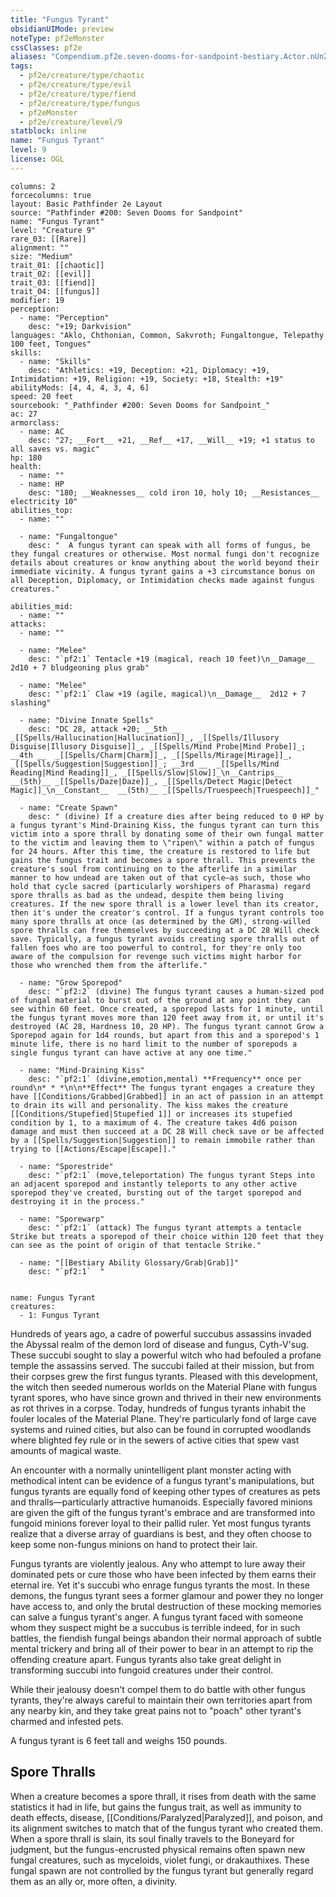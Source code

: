 ```yaml
---
title: "Fungus Tyrant"
obsidianUIMode: preview
noteType: pf2eMonster
cssClasses: pf2e
aliases: "Compendium.pf2e.seven-dooms-for-sandpoint-bestiary.Actor.nUnZtlm7PneSF8ww" 
tags:
  - pf2e/creature/type/chaotic
  - pf2e/creature/type/evil
  - pf2e/creature/type/fiend
  - pf2e/creature/type/fungus
  - pf2eMonster
  - pf2e/creature/level/9
statblock: inline
name: "Fungus Tyrant"
level: 9
license: OGL
---
```


```statblock
columns: 2
forcecolumns: true
layout: Basic Pathfinder 2e Layout
source: "Pathfinder #200: Seven Dooms for Sandpoint"
name: "Fungus Tyrant"
level: "Creature 9"
rare_03: [[Rare]]
alignment: ""
size: "Medium"
trait_01: [[chaotic]]
trait_02: [[evil]]
trait_03: [[fiend]]
trait_04: [[fungus]]
modifier: 19
perception:
  - name: "Perception"
    desc: "+19; Darkvision"
languages: "Aklo, Chthonian, Common, Sakvroth; Fungaltongue, Telepathy 100 feet, Tongues"
skills:
  - name: "Skills"
    desc: "Athletics: +19, Deception: +21, Diplomacy: +19, Intimidation: +19, Religion: +19, Society: +18, Stealth: +19"
abilityMods: [4, 4, 4, 3, 4, 6]
speed: 20 feet
sourcebook: "_Pathfinder #200: Seven Dooms for Sandpoint_"
ac: 27
armorclass:
  - name: AC
    desc: "27; __Fort__ +21, __Ref__ +17, __Will__ +19; +1 status to all saves vs. magic"
hp: 180
health:
  - name: ""
  - name: HP
    desc: "180; __Weaknesses__ cold iron 10, holy 10; __Resistances__ electricity 10"
abilities_top:
  - name: ""

  - name: "Fungaltongue"
    desc: "  A fungus tyrant can speak with all forms of fungus, be they fungal creatures or otherwise. Most normal fungi don't recognize details about creatures or know anything about the world beyond their immediate vicinity. A fungus tyrant gains a +3 circumstance bonus on all Deception, Diplomacy, or Intimidation checks made against fungus creatures."

abilities_mid:
  - name: ""
attacks:
  - name: ""

  - name: "Melee"
    desc: "`pf2:1` Tentacle +19 (magical, reach 10 feet)\n__Damage__  2d10 + 7 bludgeoning plus grab"

  - name: "Melee"
    desc: "`pf2:1` Claw +19 (agile, magical)\n__Damage__  2d12 + 7 slashing"

  - name: "Divine Innate Spells"
    desc: "DC 28, attack +20; __5th __  _[[Spells/Hallucination|Hallucination]]_, _[[Spells/Illusory Disguise|Illusory Disguise]]_, _[[Spells/Mind Probe|Mind Probe]]_; __4th __  _[[Spells/Charm|Charm]]_, _[[Spells/Mirage|Mirage]]_, _[[Spells/Suggestion|Suggestion]]_; __3rd __  _[[Spells/Mind Reading|Mind Reading]]_, _[[Spells/Slow|Slow]]_\n__Cantrips__  __(5th)__ _[[Spells/Daze|Daze]]_, _[[Spells/Detect Magic|Detect Magic]]_\n__Constant__  __(5th)__ _[[Spells/Truespeech|Truespeech]]_"

  - name: "Create Spawn"
    desc: " (divine) If a creature dies after being reduced to 0 HP by a fungus tyrant's Mind-Draining Kiss, the fungus tyrant can turn this victim into a spore thrall by donating some of their own fungal matter to the victim and leaving them to \"ripen\" within a patch of fungus for 24 hours. After this time, the creature is restored to life but gains the fungus trait and becomes a spore thrall. This prevents the creature's soul from continuing on to the afterlife in a similar manner to how undead are taken out of that cycle—as such, those who hold that cycle sacred (particularly worshipers of Pharasma) regard spore thralls as bad as the undead, despite them being living creatures. If the new spore thrall is a lower level than its creator, then it's under the creator's control. If a fungus tyrant controls too many spore thralls at once (as determined by the GM), strong-willed spore thralls can free themselves by succeeding at a DC 28 Will check save. Typically, a fungus tyrant avoids creating spore thralls out of fallen foes who are too powerful to control, for they're only too aware of the compulsion for revenge such victims might harbor for those who wrenched them from the afterlife."

  - name: "Grow Sporepod"
    desc: "`pf2:2` (divine) The fungus tyrant causes a human-sized pod of fungal material to burst out of the ground at any point they can see within 60 feet. Once created, a sporepod lasts for 1 minute, until the fungus tyrant moves more than 120 feet away from it, or until it's destroyed (AC 28, Hardness 10, 20 HP). The fungus tyrant cannot Grow a Sporepod again for 1d4 rounds, but apart from this and a sporepod's 1 minute life, there is no hard limit to the number of sporepods a single fungus tyrant can have active at any one time."

  - name: "Mind-Draining Kiss"
    desc: "`pf2:1` (divine,emotion,mental) **Frequency** once per round\n* * *\n\n**Effect** The fungus tyrant engages a creature they have [[Conditions/Grabbed|Grabbed]] in an act of passion in an attempt to drain its will and personality. The kiss makes the creature [[Conditions/Stupefied|Stupefied 1]] or increases its stupefied condition by 1, to a maximum of 4. The creature takes 4d6 poison damage and must then succeed at a DC 28 Will check save or be affected by a [[Spells/Suggestion|Suggestion]] to remain immobile rather than trying to [[Actions/Escape|Escape]]."

  - name: "Sporestride"
    desc: "`pf2:1` (move,teleportation) The fungus tyrant Steps into an adjacent sporepod and instantly teleports to any other active sporepod they've created, bursting out of the target sporepod and destroying it in the process."

  - name: "Sporewarp"
    desc: "`pf2:1` (attack) The fungus tyrant attempts a tentacle Strike but treats a sporepod of their choice within 120 feet that they can see as the point of origin of that tentacle Strike."

  - name: "[[Bestiary Ability Glossary/Grab|Grab]]"
    desc: "`pf2:1`  "
 
```

```encounter-table
name: Fungus Tyrant
creatures:
  - 1: Fungus Tyrant
```



Hundreds of years ago, a cadre of powerful succubus assassins invaded the Abyssal realm of the demon lord of disease and fungus, Cyth-V'sug. These succubi sought to slay a powerful witch who had befouled a profane temple the assassins served. The succubi failed at their mission, but from their corpses grew the first fungus tyrants. Pleased with this development, the witch then seeded numerous worlds on the Material Plane with fungus tyrant spores, who have since grown and thrived in their new environments as rot thrives in a corpse. Today, hundreds of fungus tyrants inhabit the fouler locales of the Material Plane. They're particularly fond of large cave systems and ruined cities, but also can be found in corrupted woodlands where blighted fey rule or in the sewers of active cities that spew vast amounts of magical waste.

An encounter with a normally unintelligent plant monster acting with methodical intent can be evidence of a fungus tyrant's manipulations, but fungus tyrants are equally fond of keeping other types of creatures as pets and thralls—particularly attractive humanoids. Especially favored minions are given the gift of the fungus tyrant's embrace and are transformed into fungoid minions forever loyal to their pallid ruler. Yet most fungus tyrants realize that a diverse array of guardians is best, and they often choose to keep some non-fungus minions on hand to protect their lair.

Fungus tyrants are violently jealous. Any who attempt to lure away their dominated pets or cure those who have been infected by them earns their eternal ire. Yet it's succubi who enrage fungus tyrants the most. In these demons, the fungus tyrant sees a former glamour and power they no longer have access to, and only the brutal destruction of these mocking memories can salve a fungus tyrant's anger. A fungus tyrant faced with someone whom they suspect might be a succubus is terrible indeed, for in such battles, the fiendish fungal beings abandon their normal approach of subtle mental trickery and bring all of their power to bear in an attempt to rip the offending creature apart. Fungus tyrants also take great delight in transforming succubi into fungoid creatures under their control.

While their jealousy doesn't compel them to do battle with other fungus tyrants, they're always careful to maintain their own territories apart from any nearby kin, and they take great pains not to "poach" other tyrant's charmed and infested pets.

A fungus tyrant is 6 feet tall and weighs 150 pounds.

## Spore Thralls

When a creature becomes a spore thrall, it rises from death with the same statistics it had in life, but gains the fungus trait, as well as immunity to death effects, disease, [[Conditions/Paralyzed|Paralyzed]], and poison, and its alignment switches to match that of the fungus tyrant who created them. When a spore thrall is slain, its soul finally travels to the Boneyard for judgment, but the fungus-encrusted physical remains often spawn new fungal creatures, such as myceloids, violet fungi, or drakauthixes. These fungal spawn are not controlled by the fungus tyrant but generally regard them as an ally or, more often, a divinity.
